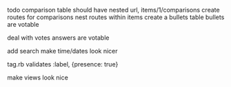 todo
comparison table should have nested url, items/1/comparisons
	create routes for comparisons
		nest routes within items
create a bullets table
	bullets are votable


deal with votes
	answers are votable

add search
make time/dates look nicer


tag.rb
	validates :label, {presence: true} 

make views look nice